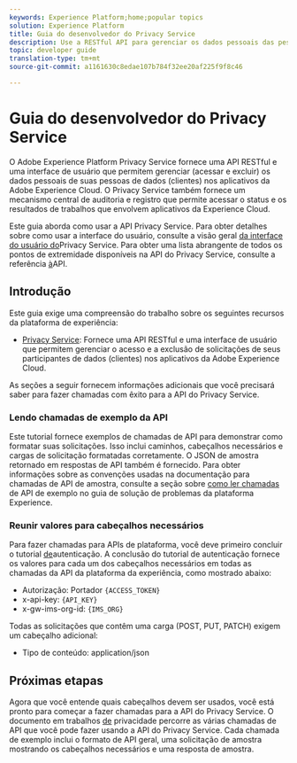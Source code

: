 ```yaml
---
keywords: Experience Platform;home;popular topics
solution: Experience Platform
title: Guia do desenvolvedor do Privacy Service
description: Use a RESTful API para gerenciar os dados pessoais das pessoas em questão nos aplicativos da Adobe Experience Cloud
topic: developer guide
translation-type: tm+mt
source-git-commit: a1161630c8edae107b784f32ee20af225f9f8c46

---
```



# Guia do desenvolvedor do Privacy Service

O Adobe Experience Platform Privacy Service fornece uma API RESTful e uma interface de usuário que permitem gerenciar (acessar e excluir) os dados pessoais de suas pessoas de dados (clientes) nos aplicativos da Adobe Experience Cloud. O Privacy Service também fornece um mecanismo central de auditoria e registro que permite acessar o status e os resultados de trabalhos que envolvem aplicativos da Experience Cloud.

Este guia aborda como usar a API Privacy Service. Para obter detalhes sobre como usar a interface do usuário, consulte a visão geral [da interface do usuário do](../ui/overview.md)Privacy Service. Para obter uma lista abrangente de todos os pontos de extremidade disponíveis na API do Privacy Service, consulte a referência [à](https://www.adobe.io/apis/experiencecloud/gdpr/api-reference.html)API.

## Introdução

Este guia exige uma compreensão do trabalho sobre os seguintes recursos da plataforma de experiência:

* [Privacy Service](../home.md): Fornece uma API RESTful e uma interface de usuário que permitem gerenciar o acesso e a exclusão de solicitações de seus participantes de dados (clientes) nos aplicativos da Adobe Experience Cloud.

As seções a seguir fornecem informações adicionais que você precisará saber para fazer chamadas com êxito para a API do Privacy Service.

### Lendo chamadas de exemplo da API

Este tutorial fornece exemplos de chamadas de API para demonstrar como formatar suas solicitações. Isso inclui caminhos, cabeçalhos necessários e cargas de solicitação formatadas corretamente. O JSON de amostra retornado em respostas de API também é fornecido. Para obter informações sobre as convenções usadas na documentação para chamadas de API de amostra, consulte a seção sobre [como ler chamadas](../../landing/troubleshooting.md) de API de exemplo no guia de solução de problemas da plataforma Experience.

### Reunir valores para cabeçalhos necessários

Para fazer chamadas para APIs de plataforma, você deve primeiro concluir o tutorial [de](../../tutorials/authentication.md)autenticação. A conclusão do tutorial de autenticação fornece os valores para cada um dos cabeçalhos necessários em todas as chamadas da API da plataforma da experiência, como mostrado abaixo:

* Autorização: Portador `{ACCESS_TOKEN}`
* x-api-key: `{API_KEY}`
* x-gw-ims-org-id: `{IMS_ORG}`

Todas as solicitações que contêm uma carga (POST, PUT, PATCH) exigem um cabeçalho adicional:

* Tipo de conteúdo: application/json

## Próximas etapas

Agora que você entende quais cabeçalhos devem ser usados, você está pronto para começar a fazer chamadas para a API do Privacy Service. O documento em trabalhos [de](privacy-jobs.md) privacidade percorre as várias chamadas de API que você pode fazer usando a API do Privacy Service. Cada chamada de exemplo inclui o formato de API geral, uma solicitação de amostra mostrando os cabeçalhos necessários e uma resposta de amostra.

